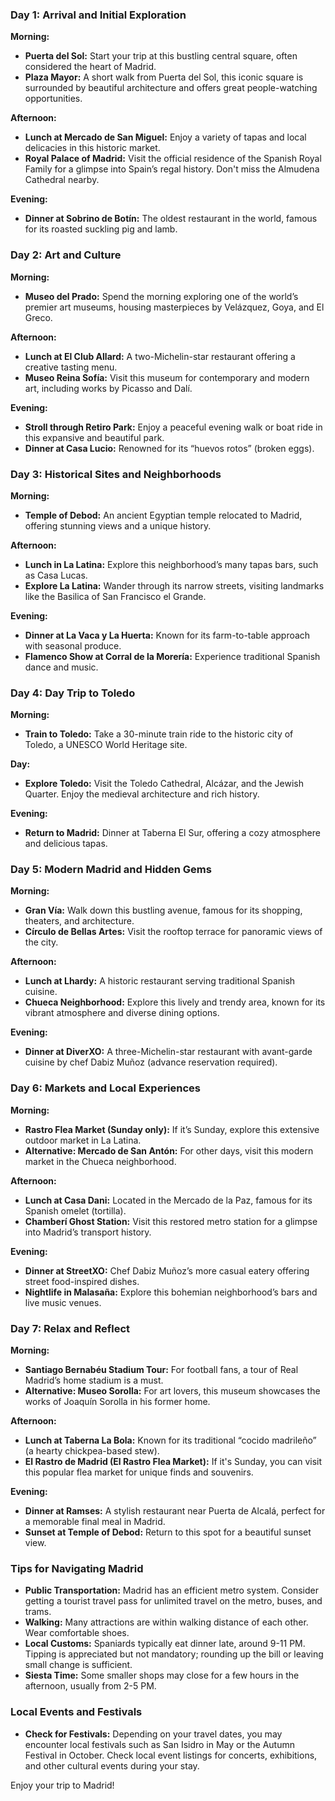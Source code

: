 
### Day 1: Arrival and Initial Exploration
**Morning:**
- **Puerta del Sol:** Start your trip at this bustling central square, often considered the heart of Madrid.
- **Plaza Mayor:** A short walk from Puerta del Sol, this iconic square is surrounded by beautiful architecture and offers great people-watching opportunities.

**Afternoon:**
- **Lunch at Mercado de San Miguel:** Enjoy a variety of tapas and local delicacies in this historic market.
- **Royal Palace of Madrid:** Visit the official residence of the Spanish Royal Family for a glimpse into Spain’s regal history. Don't miss the Almudena Cathedral nearby.

**Evening:**
- **Dinner at Sobrino de Botín:** The oldest restaurant in the world, famous for its roasted suckling pig and lamb.

### Day 2: Art and Culture
**Morning:**
- **Museo del Prado:** Spend the morning exploring one of the world’s premier art museums, housing masterpieces by Velázquez, Goya, and El Greco.

**Afternoon:**
- **Lunch at El Club Allard:** A two-Michelin-star restaurant offering a creative tasting menu.
- **Museo Reina Sofía:** Visit this museum for contemporary and modern art, including works by Picasso and Dalí. 

**Evening:**
- **Stroll through Retiro Park:** Enjoy a peaceful evening walk or boat ride in this expansive and beautiful park.
- **Dinner at Casa Lucio:** Renowned for its “huevos rotos” (broken eggs).

### Day 3: Historical Sites and Neighborhoods
**Morning:**
- **Temple of Debod:** An ancient Egyptian temple relocated to Madrid, offering stunning views and a unique history.

**Afternoon:**
- **Lunch in La Latina:** Explore this neighborhood’s many tapas bars, such as Casa Lucas.
- **Explore La Latina:** Wander through its narrow streets, visiting landmarks like the Basilica of San Francisco el Grande.

**Evening:**
- **Dinner at La Vaca y La Huerta:** Known for its farm-to-table approach with seasonal produce.
- **Flamenco Show at Corral de la Morería:** Experience traditional Spanish dance and music.

### Day 4: Day Trip to Toledo
**Morning:**
- **Train to Toledo:** Take a 30-minute train ride to the historic city of Toledo, a UNESCO World Heritage site.

**Day:**
- **Explore Toledo:** Visit the Toledo Cathedral, Alcázar, and the Jewish Quarter. Enjoy the medieval architecture and rich history.

**Evening:**
- **Return to Madrid:** Dinner at Taberna El Sur, offering a cozy atmosphere and delicious tapas.

### Day 5: Modern Madrid and Hidden Gems
**Morning:**
- **Gran Vía:** Walk down this bustling avenue, famous for its shopping, theaters, and architecture.
- **Círculo de Bellas Artes:** Visit the rooftop terrace for panoramic views of the city.

**Afternoon:**
- **Lunch at Lhardy:** A historic restaurant serving traditional Spanish cuisine.
- **Chueca Neighborhood:** Explore this lively and trendy area, known for its vibrant atmosphere and diverse dining options.

**Evening:**
- **Dinner at DiverXO:** A three-Michelin-star restaurant with avant-garde cuisine by chef Dabiz Muñoz (advance reservation required).

### Day 6: Markets and Local Experiences
**Morning:**
- **Rastro Flea Market (Sunday only):** If it’s Sunday, explore this extensive outdoor market in La Latina.
- **Alternative: Mercado de San Antón:** For other days, visit this modern market in the Chueca neighborhood.

**Afternoon:**
- **Lunch at Casa Dani:** Located in the Mercado de la Paz, famous for its Spanish omelet (tortilla).
- **Chamberí Ghost Station:** Visit this restored metro station for a glimpse into Madrid’s transport history.

**Evening:**
- **Dinner at StreetXO:** Chef Dabiz Muñoz’s more casual eatery offering street food-inspired dishes.
- **Nightlife in Malasaña:** Explore this bohemian neighborhood’s bars and live music venues.

### Day 7: Relax and Reflect
**Morning:**
- **Santiago Bernabéu Stadium Tour:** For football fans, a tour of Real Madrid’s home stadium is a must.
- **Alternative: Museo Sorolla:** For art lovers, this museum showcases the works of Joaquín Sorolla in his former home.

**Afternoon:**
- **Lunch at Taberna La Bola:** Known for its traditional “cocido madrileño” (a hearty chickpea-based stew).
- **El Rastro de Madrid (El Rastro Flea Market):** If it's Sunday, you can visit this popular flea market for unique finds and souvenirs.

**Evening:**
- **Dinner at Ramses:** A stylish restaurant near Puerta de Alcalá, perfect for a memorable final meal in Madrid.
- **Sunset at Temple of Debod:** Return to this spot for a beautiful sunset view.

### Tips for Navigating Madrid
- **Public Transportation:** Madrid has an efficient metro system. Consider getting a tourist travel pass for unlimited travel on the metro, buses, and trams.
- **Walking:** Many attractions are within walking distance of each other. Wear comfortable shoes.
- **Local Customs:** Spaniards typically eat dinner late, around 9-11 PM. Tipping is appreciated but not mandatory; rounding up the bill or leaving small change is sufficient.
- **Siesta Time:** Some smaller shops may close for a few hours in the afternoon, usually from 2-5 PM.

### Local Events and Festivals
- **Check for Festivals:** Depending on your travel dates, you may encounter local festivals such as San Isidro in May or the Autumn Festival in October. Check local event listings for concerts, exhibitions, and other cultural events during your stay.

Enjoy your trip to Madrid!
